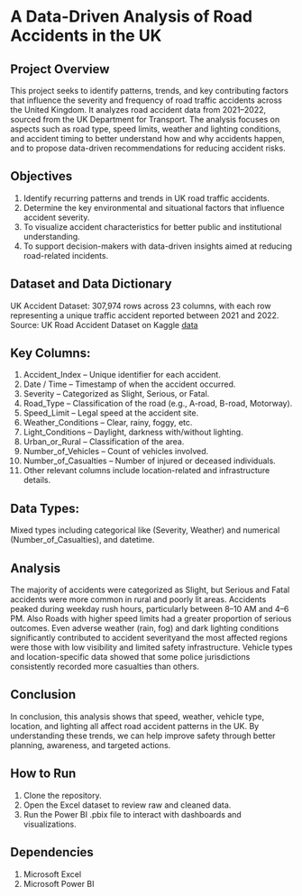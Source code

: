 # A Data-Driven Analysis of Road Accidents in the UK
## __Project Overview__

This project seeks to identify patterns, trends, and key contributing factors that influence the severity and frequency of road traffic accidents across the United Kingdom. It analyzes road accident data from 2021–2022, sourced from the UK Department for Transport. The analysis focuses on aspects such as road type, speed limits, weather and lighting conditions, and accident timing to better understand how and why accidents happen, and to propose data-driven recommendations for reducing accident risks.

## __Objectives__

1. Identify recurring patterns and trends in UK road traffic accidents.
2. Determine the key environmental and situational factors that influence accident severity.
3. To visualize accident characteristics for better public and institutional understanding.
4. To support decision-makers with data-driven insights aimed at reducing road-related incidents.

## __Dataset and Data Dictionary__
UK Accident Dataset:
307,974 rows across 23 columns, with each row representing a unique traffic accident reported between 2021 and 2022.
Source: UK Road Accident Dataset on Kaggle [data](https://www.kaggle.com/datasets/ismayilbayramov1/uk-road-accident-project?select=UK+data+accident.xlsx)

## Key Columns:
1. Accident_Index – Unique identifier for each accident.
2. Date / Time – Timestamp of when the accident occurred.
3. Severity – Categorized as Slight, Serious, or Fatal.
4. Road_Type – Classification of the road (e.g., A-road, B-road, Motorway).
5. Speed_Limit – Legal speed at the accident site.
6. Weather_Conditions – Clear, rainy, foggy, etc.
7. Light_Conditions – Daylight, darkness with/without lighting.
8. Urban_or_Rural – Classification of the area.
9. Number_of_Vehicles – Count of vehicles involved.
10. Number_of_Casualties – Number of injured or deceased individuals.
11. Other relevant columns include location-related and infrastructure details.

## Data Types:
Mixed types including categorical like (Severity, Weather) and numerical (Number_of_Casualties), and datetime.

## __Analysis__
The majority of accidents were categorized as Slight, but Serious and Fatal accidents were more common in rural and poorly lit areas. Accidents peaked during weekday rush hours, particularly between 8–10 AM and 4–6 PM. Also Roads with higher speed limits had a greater proportion of serious outcomes. Even adverse weather (rain, fog) and dark lighting conditions significantly contributed to accident severityand the most affected regions were those with low visibility and limited safety infrastructure. Vehicle types and location-specific data showed that some police jurisdictions consistently recorded more casualties than others.

## __Conclusion__
In conclusion, this analysis shows that speed, weather, vehicle type, location, and lighting all affect road accident patterns in the UK. By understanding these trends, we can help improve safety through better planning, awareness, and targeted actions.

## __How to Run__
1. Clone the repository.
2. Open the Excel dataset to review raw and cleaned data.
3. Run the Power BI .pbix file to interact with dashboards and visualizations.

## __Dependencies__
1. Microsoft Excel
2. Microsoft Power BI

